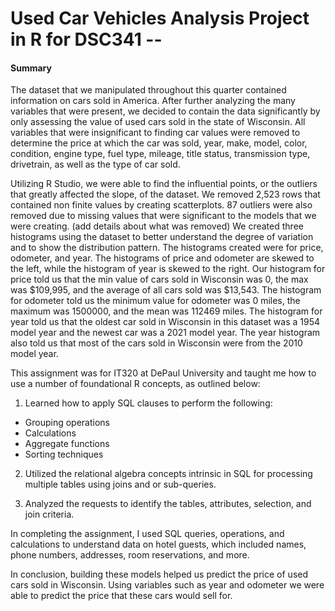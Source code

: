 # Used Car Vehicles Analysis Project in R for DSC341 -- 

#### Summary

<p>
The dataset that we manipulated throughout this quarter contained information on cars sold in America. After further analyzing the many variables that were present, we decided to contain the data significantly by only assessing the value of used cars sold in the state of Wisconsin. All variables that were insignificant to finding car values were removed to determine the price at which the car was sold, year, make, model, color, condition, engine type, fuel type, mileage, title status, transmission type, drivetrain, as well as the type of car sold.
</p>

<p>
Utilizing R Studio, we were able to find the influential points, or the outliers that greatly affected the slope, of the dataset. We removed 2,523 rows that contained non finite values by creating scatterplots. 87 outliers were also removed due to missing values that were significant to the models that we were creating. (add details about what was removed)
We created three histograms using the dataset to better understand the degree of variation and to show the distribution pattern. The histograms created were for price, odometer, and year. The histograms of price and odometer are skewed to the left, while the histogram of year is skewed to the right. Our histogram for price told us that the min value of cars sold in Wisconsin was 0, the max was $109,995, and the average of all cars sold was $13,543. The histogram for odometer told us the minimum value for odometer was 0 miles, the maximum was 1500000, and the mean was 112469 miles. The histogram for year told us that the oldest car sold in Wisconsin in this dataset was a 1954 model year and the newest car was a 2021 model year. The year histogram also told us that most of the cars sold in Wisconsin were from the 2010 model year.
</p>

This assignment was for IT320 at DePaul University and taught me how to use a number of foundational R concepts, as outlined below:

1. Learned how to apply SQL clauses to perform the following:
* Grouping operations
* Calculations
* Aggregate functions
* Sorting techniques

2. Utilized the relational algebra concepts intrinsic in SQL for processing multiple tables using joins and or sub-queries.

3. Analyzed the requests to identify the tables, attributes, selection, and join criteria.

In completing the assignment, I used SQL queries, operations, and calculations to understand data on hotel guests, which included names, phone numbers, addresses, room reservations, and more.

In conclusion, building these models helped us predict the price of used cars sold in Wisconsin. Using variables such as year and odometer we were able to predict the price that these cars would sell for. 